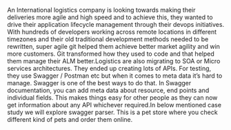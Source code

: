 An International logistics company is looking towards making their deliveries more agile and high speed and to achieve this, they wanted to drive their application lifecycle management through their devops initiatives. With hundreds of developers working across remote locations in different timezones and their old traditional development methods needed to be rewritten, super agile git helped them achieve better market agility and win more customers. Git transformed how they used to code and that helped them manage their ALM better.Logistics are also migrating to SOA or Micro services architectures. They ended up creating lots of APIs. For testing, they use Swagger / Postman etc but when it comes to meta data it’s hard to manage. Swagger is one of the best ways to do that. In Swagger documentation, you can add meta data about resource, end points and individual fields. This makes things easy for other people as they can now get information about any API whichever required.In below mentioned case study we will explore swagger parser. This is a pet store where you check different kind of pets and order them online.